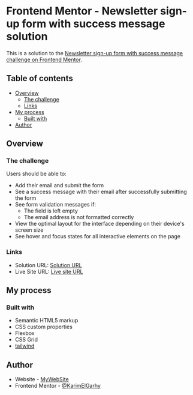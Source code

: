 # Frontend Mentor - Newsletter sign-up form with success message solution

This is a solution to the [Newsletter sign-up form with success message challenge on Frontend Mentor](https://www.frontendmentor.io/challenges/newsletter-signup-form-with-success-message-3FC1AZbNrv). 

## Table of contents

- [Overview](#overview)
  - [The challenge](#the-challenge)
  - [Links](#links)
- [My process](#my-process)
  - [Built with](#built-with)
- [Author](#author)

## Overview

### The challenge

Users should be able to:

- Add their email and submit the form
- See a success message with their email after successfully submitting the form
- See form validation messages if:
  - The field is left empty
  - The email address is not formatted correctly
- View the optimal layout for the interface depending on their device's screen size
- See hover and focus states for all interactive elements on the page


### Links

- Solution URL: [Solution URL](https://github.com/KarimElGarhy/newsletter-sign-up.git)
- Live Site URL: [Live site URL](https://karimelgarhy.github.io/newsletter-sign-up.git)

## My process

### Built with

- Semantic HTML5 markup
- CSS custom properties
- Flexbox
- CSS Grid
- [tailwind](https://tailwindcss.com/)

## Author

- Website - [MyWebSite](https://mk-studioeg.com)
- Frontend Mentor - [@KarimElGarhy](https://www.frontendmentor.io/profile/KarimElGarhy)
